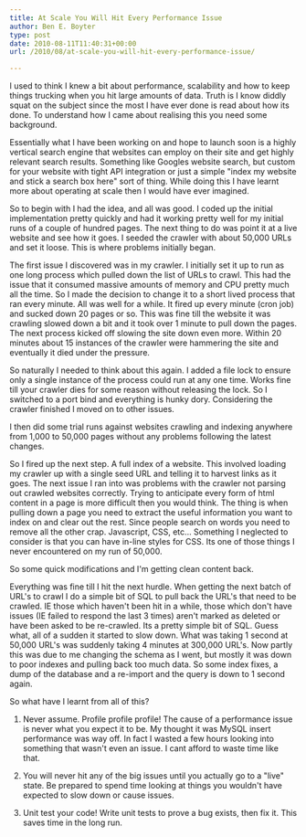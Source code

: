 ```yaml
---
title: At Scale You Will Hit Every Performance Issue
author: Ben E. Boyter
type: post
date: 2010-08-11T11:40:31+00:00
url: /2010/08/at-scale-you-will-hit-every-performance-issue/

---
```

I used to think I knew a bit about performance, scalability and how to keep things trucking when you hit large amounts of data. Truth is I know diddly squat on the subject since the most I have ever done is read about how its done. To understand how I came about realising this you need some background.

Essentially what I have been working on and hope to launch soon is a highly vertical search engine that websites can employ on their site and get highly relevant search results. Something like Googles website search, but custom for your website with tight API integration or just a simple "index my website and stick a search box here" sort of thing. While doing this I have learnt more about operating at scale then I would have ever imagined.

So to begin with I had the idea, and all was good. I coded up the initial implementation pretty quickly and had it working pretty well for my initial runs of a couple of hundred pages. The next thing to do was point it at a live website and see how it goes. I seeded the crawler with about 50,000 URLs and set it loose. This is where problems initially began.

The first issue I discovered was in my crawler. I initially set it up to run as one long process which pulled down the list of URLs to crawl. This had the issue that it consumed massive amounts of memory and CPU pretty much all the time. So I made the decision to change it to a short lived process that ran every minute. All was well for a while. It fired up every minute (cron job) and sucked down 20 pages or so. This was fine till the website it was crawling slowed down a bit and it took over 1 minute to pull down the pages. The next process kicked off slowing the site down even more. Within 20 minutes about 15 instances of the crawler were hammering the site and eventually it died under the pressure.

So naturally I needed to think about this again. I added a file lock to ensure only a single instance of the process could run at any one time. Works fine till your crawler dies for some reason without releasing the lock. So I switched to a port bind and everything is hunky dory. Considering the crawler finished I moved on to other issues.

I then did some trial runs against websites crawling and indexing anywhere from 1,000 to 50,000 pages without any problems following the latest changes.

So I fired up the next step. A full index of a website. This involved loading my crawler up with a single seed URL and telling it to harvest links as it goes. The next issue I ran into was problems with the crawler not parsing out crawled websites correctly. Trying to anticipate every form of html content in a page is more difficult then you would think. The thing is when pulling down a page you need to extract the useful information you want to index on and clear out the rest. Since people search on words you need to remove all the other crap. Javascript, CSS, etc&#8230; Something I neglected to consider is that you can have in-line styles for CSS. Its one of those things I never encountered on my run of 50,000.

So some quick modifications and I'm getting clean content back.

Everything was fine till I hit the next hurdle. When getting the next batch of URL's to crawl I do a simple bit of SQL to pull back the URL's that need to be crawled. IE those which haven't been hit in a while, those which don't have issues (IE failed to respond the last 3 times) aren't marked as deleted or have been asked to be re-crawled. Its a pretty simple bit of SQL. Guess what, all of a sudden it started to slow down. What was taking 1 second at 50,000 URL's was suddenly taking 4 minutes at 300,000 URL's. Now partly this was due to me changing the schema as I went, but mostly it was down to poor indexes and pulling back too much data. So some index fixes, a dump of the database and a re-import and the query is down to 1 second again.

So what have I learnt from all of this?

1. Never assume. Profile profile profile! The cause of a performance issue is never what you expect it to be. My thought it was MySQL insert performance was way off. In fact I wasted a few hours looking into something that wasn't even an issue. I cant afford to waste time like that.

2. You will never hit any of the big issues until you actually go to a "live" state. Be prepared to spend time looking at things you wouldn't have expected to slow down or cause issues.

3. Unit test your code! Write unit tests to prove a bug exists, then fix it. This saves time in the long run.
